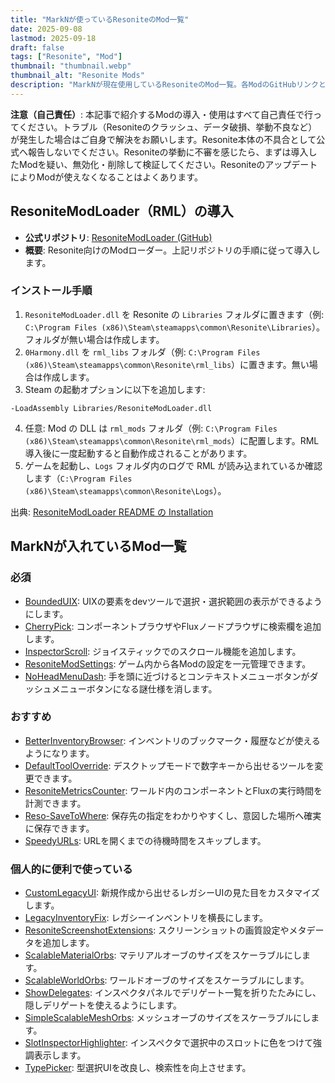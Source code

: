 ```yaml
---
title: "MarkNが使っているResoniteのMod一覧"
date: 2025-09-08
lastmod: 2025-09-18
draft: false
tags: ["Resonite", "Mod"]
thumbnail: "thumbnail.webp"
thumbnail_alt: "Resonite Mods"
description: "MarkNが現在使用しているResoniteのMod一覧。各ModのGitHubリンクと簡単な説明をまとめます。"
---
```


**注意（自己責任）**: 本記事で紹介するModの導入・使用はすべて自己責任で行ってください。トラブル（Resoniteのクラッシュ、データ破損、挙動不良など）が発生した場合はご自身で解決をお願いします。Resonite本体の不具合として公式へ報告しないでください。Resoniteの挙動に不審を感じたら、まずは導入したModを疑い、無効化・削除して検証してください。ResoniteのアップデートによりModが使えなくなることはよくあります。

## ResoniteModLoader（RML）の導入

- **公式リポジトリ**: <a href="https://github.com/resonite-modding-group/ResoniteModLoader" target="_blank" rel="noopener noreferrer">ResoniteModLoader (GitHub)</a>
- **概要**: Resonite向けのModローダー。上記リポジトリの手順に従って導入します。

### インストール手順
1. `ResoniteModLoader.dll` を Resonite の `Libraries` フォルダに置きます（例: `C:\Program Files (x86)\Steam\steamapps\common\Resonite\Libraries`）。フォルダが無い場合は作成します。
2. `0Harmony.dll` を `rml_libs` フォルダ（例: `C:\Program Files (x86)\Steam\steamapps\common\Resonite\rml_libs`）に置きます。無い場合は作成します。
3. Steam の起動オプションに以下を追加します:
```
-LoadAssembly Libraries/ResoniteModLoader.dll
```
4. 任意: Mod の DLL は `rml_mods` フォルダ（例: `C:\Program Files (x86)\Steam\steamapps\common\Resonite\rml_mods`）に配置します。RML導入後に一度起動すると自動作成されることがあります。
5. ゲームを起動し、`Logs` フォルダ内のログで RML が読み込まれているか確認します（`C:\Program Files (x86)\Steam\steamapps\common\Resonite\Logs`）。

出典: <a href="https://github.com/resonite-modding-group/ResoniteModLoader" target="_blank" rel="noopener noreferrer">ResoniteModLoader README の Installation</a>

## MarkNが入れているMod一覧

### 必須
- <a href="https://github.com/lill-la/BoundedUIX" target="_blank" rel="noopener noreferrer">BoundedUIX</a>: UIXの要素をdevツールで選択・選択範囲の表示ができるようにします。
- <a href="https://cyro.blue/cyro/CherryPick" target="_blank" rel="noopener noreferrer">CherryPick</a>: コンポーネントプラウザやFluxノードプラウザに検索欄を追加します。
- <a href="https://github.com/art0007i/InspectorScroll/" target="_blank" rel="noopener noreferrer">InspectorScroll</a>: ジョイスティックでのスクロール機能を追加します。
- <a href="https://github.com/badhaloninja/ResoniteModSettings" target="_blank" rel="noopener noreferrer">ResoniteModSettings</a>: ゲーム内から各Modの設定を一元管理できます。
- <a href="https://github.com/art0007i/NoHeadMenuDash/" target="_blank" rel="noopener noreferrer">NoHeadMenuDash</a>: 手を頭に近づけるとコンテキストメニューボタンがダッシュメニューボタンになる謎仕様を消します。

### おすすめ
- <a href="https://github.com/hantabaru1014/BetterInventoryBrowser" target="_blank" rel="noopener noreferrer">BetterInventoryBrowser</a>: インベントリのブックマーク・履歴などが使えるようになります。
- <a href="https://github.com/art0007i/DefaultToolOverride/" target="_blank" rel="noopener noreferrer">DefaultToolOverride</a>: デスクトップモードで数字キーから出せるツールを変更できます。
- <a href="https://github.com/esnya/ResoniteMetricsCounter" target="_blank" rel="noopener noreferrer">ResoniteMetricsCounter</a>: ワールド内のコンポーネントとFluxの実行時間を計測できます。
- <a href="https://github.com/rassi0429/Reso-SaveToWhere" target="_blank" rel="noopener noreferrer">Reso-SaveToWhere</a>: 保存先の指定をわかりやすくし、意図した場所へ確実に保存できます。
- <a href="https://github.com/dfgHiatus/SpeedyURLs/" target="_blank" rel="noopener noreferrer">SpeedyURLs</a>: URLを開くまでの待機時間をスキップします。

### 個人的に便利で使っている
- <a href="https://github.com/HamoCorp/CustomLegacyUI/" target="_blank" rel="noopener noreferrer">CustomLegacyUI</a>: 新規作成から出せるレガシーUIの見た目をカスタマイズします。
- <a href="https://github.com/rassi0429/LegacyInventoryFix" target="_blank" rel="noopener noreferrer">LegacyInventoryFix</a>: レガシーインベントリを横長にします。
- <a href="https://github.com/hantabaru1014/ResoniteScreenshotExtensions" target="_blank" rel="noopener noreferrer">ResoniteScreenshotExtensions</a>: スクリーンショットの画質設定やメタデータを追加します。
- <a href="https://github.com/AlexW-578/ScalableMaterialOrbs/" target="_blank" rel="noopener noreferrer">ScalableMaterialOrbs</a>: マテリアルオーブのサイズをスケーラブルにします。
- <a href="https://github.com/XDelta/ScalableWorldOrbs" target="_blank" rel="noopener noreferrer">ScalableWorldOrbs</a>: ワールドオーブのサイズをスケーラブルにします。
- <a href="https://github.com/art0007i/ShowDelegates" target="_blank" rel="noopener noreferrer">ShowDelegates</a>: インスペクタパネルでデリゲート一覧を折りたたみにし、隠しデリゲートを使えるようにします。
- <a href="https://github.com/AwesomeTornado/SimpleScalableMeshOrbs/" target="_blank" rel="noopener noreferrer">SimpleScalableMeshOrbs</a>: メッシュオーブのサイズをスケーラブルにします。
- <a href="https://github.com/sjsanjsrh/SlotInspectorHighlighter" target="_blank" rel="noopener noreferrer">SlotInspectorHighlighter</a>: インスペクタで選択中のスロットに色をつけて強調表示します。
- <a href="https://github.com/TheJebForge/TypePicker/" target="_blank" rel="noopener noreferrer">TypePicker</a>: 型選択UIを改良し、検索性を向上させます。
